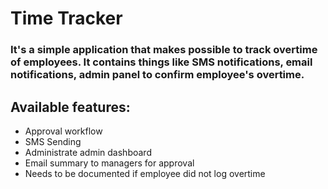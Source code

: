 # Time Tracker 

### It's a simple application that makes possible to track overtime of employees. It contains things like SMS notifications, email notifications, admin panel to confirm employee's overtime. 

## Available features:

- Approval workflow
- SMS Sending
- Administrate admin dashboard
- Email summary to managers for approval
- Needs to be documented if employee did not log overtime 